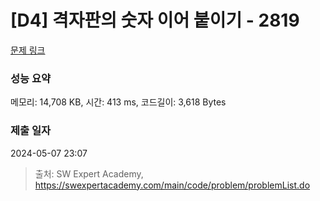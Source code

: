 # [D4] 격자판의 숫자 이어 붙이기 - 2819 

[문제 링크](https://swexpertacademy.com/main/code/problem/problemDetail.do?contestProbId=AV7I5fgqEogDFAXB) 

### 성능 요약

메모리: 14,708 KB, 시간: 413 ms, 코드길이: 3,618 Bytes

### 제출 일자

2024-05-07 23:07



> 출처: SW Expert Academy, https://swexpertacademy.com/main/code/problem/problemList.do